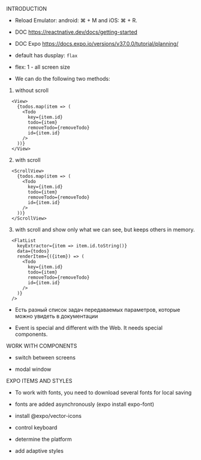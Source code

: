 INTRODUCTION

- Reload Emulator: android: ⌘ + M and iOS: ⌘ + R.

- DOC https://reactnative.dev/docs/getting-started

- DOC Expo https://docs.expo.io/versions/v37.0.0/tutorial/planning/

- default <Viev> has dusplay: `flax`

- flex: 1 - all screen size

- We can do the following two methods:
1. without scroll
```
  <View>
    {todos.map(item => (
      <Todo
        key={item.id}
        todo={item}
        removeTodo={removeTodo}
        id={item.id}
      />
    ))}
  </View>
```
2. with scroll
```
  <ScrollView>
    {todos.map(item => (
      <Todo
        key={item.id}
        todo={item}
        removeTodo={removeTodo}
        id={item.id}
      />
    ))}
  </ScrollView>
```
3. with scroll and show only what we can see, but keeps others in memory.
```
  <FlatList
    keyExtractor={item => item.id.toString()}
    data={todos}
    renderItem={({item}) => (
      <Todo
        key={item.id}
        todo={item}
        removeTodo={removeTodo}
        id={item.id}
      />
    )}
  />
```

- Есть разный список задач передаваемых параметров, которые можно увидеть в документации

- Event is special and different with the Web. It needs special components.


WORK WITH COMPONENTS

- switch between screens

- modal window


EXPO ITEMS AND STYLES

- To work with fonts, you need to download several fonts for local saving

- fonts are added asynchronously (expo install expo-font)

- install @expo/vector-icons

- control keyboard

- determine the platform

- add adaptive styles
